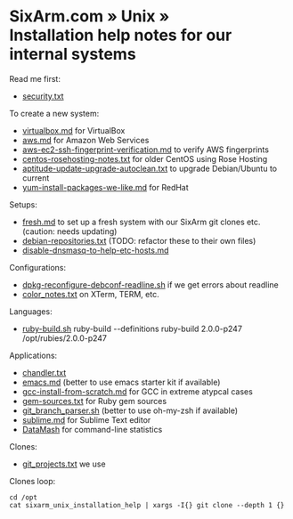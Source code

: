 # SixArm.com » Unix » <br> Installation help notes for our internal systems

Read me first:

  * <a href="security.txt">security.txt</a>
  
To create a new system:

  * <a href="virtualbox.md">virtualbox.md</a> for VirtualBox
  * <a href="aws.md">aws.md</a> for Amazon Web Services
  * <a href="aws-ec2-ssh-fingerprint-verification.md">aws-ec2-ssh-fingerprint-verification.md</a> to verify AWS fingerprints
  * <a href="centos-rosehosting-notes.txt">centos-rosehosting-notes.txt</a> for older CentOS using Rose Hosting
  * <a href="aptitude-update-upgrade-autoclean.txt">aptitude-update-upgrade-autoclean.txt</a> to upgrade Debian/Ubuntu to current
  * <a href="yum-install-packages-we-like.md">yum-install-packages-we-like.md</a> for RedHat
  
Setups:

  * <a href="fresh.md">fresh.md</a> to set up a fresh system with our SixArm git clones etc. (caution: needs updating)
  * <a href="debian-repositories.txt">debian-repositories.txt</a> (TODO: refactor these to their own files)
  * <a href="disable-dnsmasq-to-help-etc-hosts.md">disable-dnsmasq-to-help-etc-hosts.md</a> 

  
Configurations:

  * <a href="dpkg-reconfigure-debconf-readline.sh">dpkg-reconfigure-debconf-readline.sh</a> if we get errors about readline
  * <a href="color_notes.txt">color_notes.txt</a> on XTerm, TERM, etc.

Languages:

  * <a href="ruby-build.sh">ruby-build.sh</a> 
        ruby-build --definitions
        ruby-build 2.0.0-p247 /opt/rubies/2.0.0-p247
        
Applications:

  * <a href="chandler.txt">chandler.txt</a>
  * <a href="emacs.md">emacs.md</a> (better to use emacs starter kit if available)
  * <a href="gcc-install-from-scratch.md">gcc-install-from-scratch.md</a> for GCC in extreme atypcal cases
  * <a href="gem-sources.txt">gem-sources.txt</a> for Ruby gem sources
  * <a href="git_branch_parser.sh">git_branch_parser.sh</a> (better to use oh-my-zsh if available)
  * <a href="sublime.md">sublime.md</a> for Sublime Text editor
  * <a href="https://www.gnu.org/software/datamash/">DataMash</a> for command-line statistics
  
Clones:

  * <a href="git_projects.txt">git_projects.txt</a> we use

Clones loop:

    cd /opt
    cat sixarm_unix_installation_help | xargs -I{} git clone --depth 1 {}
    
  
